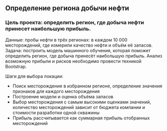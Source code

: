 ## Определение региона добычи нефти

### Цель проекта: определить регион, где добыча нефти принесет наибольшую прибыль.

Данные: пробы нефти в трёх регионах: в каждом 10 000 месторождений, где измерили качество нефти и объём её запасов.
Задача: построить модель машинного обучения, которая поможет определить регион, где добыча принесёт наибольшую прибыль.
Анализ возможную прибыли и рисков необходимо провести техникой Bootstrap.

Шаги для выбора локации:
* Поиск месторождение в избранном регионе, определение значения признаков для каждого месторождения    
* Построение модели и оценка объёма запасов    
* Выбор месторождения с самым высокими оценками значений, количество месторождений зависит от бюджета компании и стоимости разработки одной скважины  
* Прибыль рассчитывается как суммарная прибыль отобранных месторождений   
